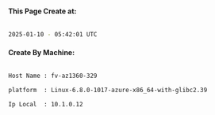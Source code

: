 
   
#### This Page Create at:

```bash

2025-01-10 - 05:42:01 UTC

```

#### Create By Machine:

```bash

Host Name : fv-az1360-329

platform  : Linux-6.8.0-1017-azure-x86_64-with-glibc2.39

Ip Local  : 10.1.0.12

```

